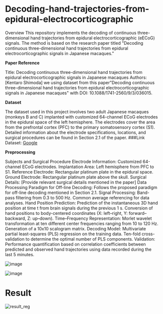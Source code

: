 # Decoding-hand-trajectories-from-epidural-electrocorticographic
Overview
This repository implements the decoding of continuous three-dimensional hand trajectories from epidural electrocorticographic (eECoG) signals. The method is based on the research paper titled "Decoding continuous three-dimensional hand trajectories from epidural electrocorticographic signals in Japanese macaques."

**Paper Reference**

Title: Decoding continuous three-dimensional hand trajectories from epidural electrocorticographic signals in Japanese macaques
Authors: [Kentaro Shimoda]
we using dataset from this paper"Decoding continuous three-dimensional hand trajectories from epidural electrocorticographic signals in Japanese macaques" with DOI: 10.1088/1741-2560/9/3/036015.

**Dataset**

The dataset used in this project involves two adult Japanese macaques (monkeys B and C) implanted with customized 64-channel ECoG electrodes in the epidural space of the left hemisphere. The electrodes cover the area from the prefrontal cortex (PFC) to the primary somatosensory cortex (S1). Detailed information about the electrode specifications, locations, and surgical procedures can be found in Section 2.1 of the paper.
###Link Dataset:
[Google](https://github.com/openlists/ElectrophysiologyData)

**Preprocessing**

Subjects and Surgical Procedure
Electrode Information: Customized 64-channel ECoG electrodes.
Implantation Area: Left hemisphere from PFC to S1.
Reference Electrode: Rectangular platinum plate in the epidural space.
Ground Electrode: Rectangular platinum plate above the skull.
Surgical Details: [Provide relevant surgical details mentioned in the paper]
Data Processing
Paradigm for Off-line Decoding: Follows the proposed paradigm for off-line decoding mentioned in Section 2.1.
Signal Processing:
Band-pass filtering from 0.3 to 500 Hz.
Common average referencing for data analyses.
Hand Position Prediction:
Prediction of the instantaneous 3D hand position at time t from brain signals during the previous 1 s.
Conversion of hand positions to body-centered coordinates (X: left–right, Y: forward–backward, Z: up–down).
Time–Frequency Representation:
Morlet wavelet transformation at ten different center frequencies ranging from 10 to 120 Hz.
Generation of a 10x10 scalogram matrix.
Decoding Model:
Multivariate partial least-squares (PLS) regression on the training data.
Ten-fold cross-validation to determine the optimal number of PLS components.
Validation:
Performance quantification based on correlation coefficients between predicted and observed hand trajectories using data recorded during the last 5 minutes.

![image](https://github.com/thehabibimm/Decoding-hand-trajectories-from-epidural-electrocorticographic/assets/123571190/74ba04e3-b26f-49ea-be96-8bcc92e7befa)


![image](https://github.com/thehabibimm/Decoding-hand-trajectories-from-epidural-electrocorticographic/assets/123571190/e93eb059-f373-4c3d-a4a8-52a96866c1dc)


# **Result**

![result_reg](https://github.com/thehabibimm/Decoding-hand-trajectories-from-epidural-electrocorticographic/assets/123571190/15df146a-34cc-4b5b-bc1d-87933448fcd4)


